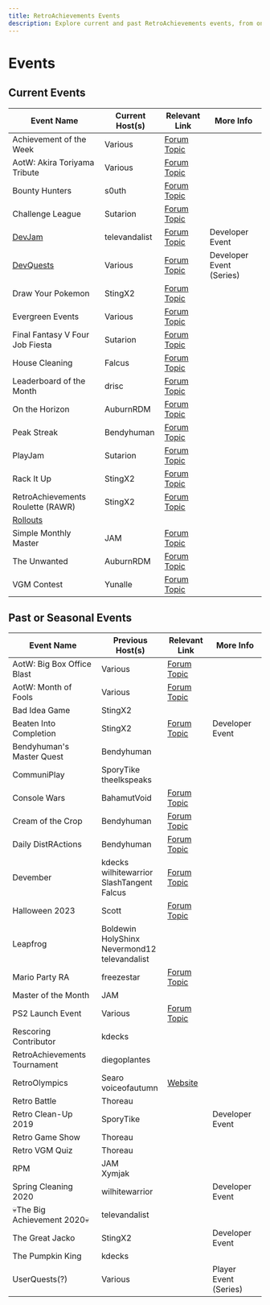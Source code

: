 ```yaml
---
title: RetroAchievements Events
description: Explore current and past RetroAchievements events, from ongoing challenges to seasonal competitions. This page provides links and details for both active and previous events, offering a glimpse into the community's activities.
---
```


# Events

## Current Events

| Event Name                                  | Current Host(s) | Relevant Link                                                      | More Info                |
| ------------------------------------------- | --------------- | ------------------------------------------------------------------ | ------------------------ |
| Achievement of the Week                     | Various         | [Forum Topic](https://retroachievements.org/viewtopic.php?t=24926) |                          |
| AotW: Akira Toriyama Tribute                | Various         | [Forum Topic](https://retroachievements.org/viewtopic.php?t=26722) |                          |
| Bounty Hunters                              | s0uth           | [Forum Topic](https://retroachievements.org/viewtopic.php?t=26501) |                          |
| Challenge League                            | Sutarion        | [Forum Topic](https://retroachievements.org/viewtopic.php?t=24927) |                          |
| [DevJam](/developer-docs/devjam)            | televandalist   | [Forum Topic](https://retroachievements.org/viewtopic.php?t=22368) | Developer Event          |
| [DevQuests](/developer-docs/devquests)      | Various         | [Forum Topic](https://retroachievements.org/viewtopic.php?t=13060) | Developer Event (Series) |
| Draw Your Pokemon                           | StingX2         | [Forum Topic](https://retroachievements.org/viewtopic.php?t=21011) |                          |
| Evergreen Events                            | Various         | [Forum Topic](https://retroachievements.org/viewtopic.php?t=25332) |                          |
| Final Fantasy V Four Job Fiesta             | Sutarion        | [Forum Topic](https://retroachievements.org/viewtopic.php?t=26862) |                          |
| House Cleaning                              | Falcus          | [Forum Topic](https://retroachievements.org/viewtopic.php?t=21939) |                          |
| Leaderboard of the Month                    | drisc           | [Forum Topic](https://retroachievements.org/viewtopic.php?t=19693) |                          |
| On the Horizon                              | AuburnRDM       | [Forum Topic](https://retroachievements.org/viewtopic.php?t=25374) |                          |
| Peak Streak                                 | Bendyhuman      | [Forum Topic](https://retroachievements.org/viewtopic.php?t=12108) |                          |
| PlayJam                                     | Sutarion        | [Forum Topic](https://retroachievements.org/viewtopic.php?t=26319) |                          |
| Rack It Up                                  | StingX2         | [Forum Topic](https://retroachievements.org/viewtopic.php?t=24535) |                          |
| RetroAchievements Roulette (RAWR)           | StingX2         | [Forum Topic](https://retroachievements.org/viewtopic.php?t=25399) |                          |
| [Rollouts](/developer-docs/rollouts)        |                 |                                                                    |                          |
| Simple Monthly Master                       | JAM             | [Forum Topic](https://retroachievements.org/viewtopic.php?t=25995) |                          |
| The Unwanted                                | AuburnRDM       | [Forum Topic](https://retroachievements.org/viewtopic.php?t=14787) |                          |
| VGM Contest                                 | Yunalle         | [Forum Topic](https://retroachievements.org/viewtopic.php?t=26700) |                          |

## Past or Seasonal Events

| Event Name                   | Previous Host(s)                                      | Relevant Link                                                      | More Info             |
| ---------------------------- | ----------------------------------------------------- | ------------------------------------------------------------------ | --------------------- |
| AotW: Big Box Office Blast   | Various                                               | [Forum Topic](https://retroachievements.org/viewtopic.php?t=22847) |                       |
| AotW: Month of Fools         | Various                                               | [Forum Topic](https://retroachievements.org/viewtopic.php?t=21062) |                       |
| Bad Idea Game                | StingX2                                               |                                                                    |                       |
| Beaten Into Completion       | StingX2                                               | [Forum Topic](https://retroachievements.org/viewtopic.php?t=23062) | Developer Event       |
| Bendyhuman's Master Quest    | Bendyhuman                                            |                                                                    |                       |
| CommuniPlay                  | SporyTike<br>theelkspeaks                             |                                                                    |                       |
| Console Wars                 | BahamutVoid                                           | [Forum Topic](https://retroachievements.org/viewtopic.php?t=20706) |                       |
| Cream of the Crop            | Bendyhuman                                            | [Forum Topic](https://retroachievements.org/viewtopic.php?t=20940) |                       |
| Daily DistRActions           | Bendyhuman                                            | [Forum Topic](https://retroachievements.org/viewtopic.php?t=19253) |                       |
| Devember                     | kdecks<br>wilhitewarrior<br>SlashTangent<br>Falcus    | [Forum Topic](https://retroachievements.org/viewtopic.php?t=24475) |                       |
| Halloween 2023               | Scott                                                 | [Forum Topic](https://retroachievements.org/viewtopic.php?t=24016) |                       |
| Leapfrog                     | Boldewin<br>HolyShinx<br>Nevermond12<br>televandalist |                                                                    |                       |
| Mario Party RA               | freezestar                                            | [Forum Topic](https://retroachievements.org/viewtopic.php?t=22460) |                       |
| Master of the Month          | JAM                                                   |                                                                    |                       |
| PS2 Launch Event             | Various                                               | [Forum Topic](https://retroachievements.org/viewtopic.php?t=18243) |                       |
| Rescoring Contributor        | kdecks                                                |                                                                    |                       |
| RetroAchievements Tournament | diegoplantes                                          |                                                                    |                       |
| RetroOlympics                | Searo<br>voiceofautumn                                | [Website](https://retroolympics.com/)                              |                       |
| Retro Battle                 | Thoreau                                               |                                                                    |                       |
| Retro Clean-Up 2019          | SporyTike                                             |                                                                    | Developer Event       |
| Retro Game Show              | Thoreau                                               |                                                                    |                       |
| Retro VGM Quiz               | Thoreau                                               |                                                                    |                       |
| RPM                          | JAM<br>Xymjak                                         |                                                                    |                       |
| Spring Cleaning 2020         | wilhitewarrior                                        |                                                                    | Developer Event       |
| 💀The Big Achievement 2020💀 | televandalist                                         |                                                                    |                       |
| The Great Jacko              | StingX2                                               |                                                                    | Developer Event       |
| The Pumpkin King             | kdecks                                                |                                                                    |                       |
| UserQuests(?)                | Various                                               |                                                                    | Player Event (Series) |
